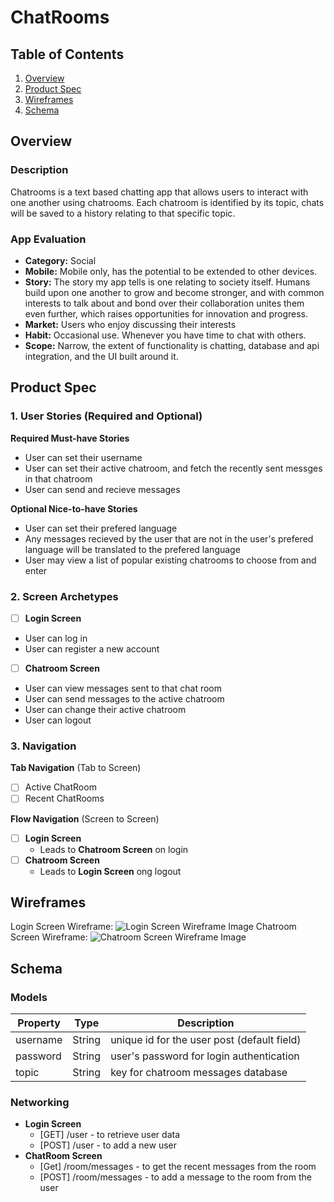 # ChatRooms

## Table of Contents

1. [Overview](#Overview)
2. [Product Spec](#Product-Spec)
3. [Wireframes](#Wireframes)
4. [Schema](#Schema)

## Overview

### Description

Chatrooms is a text based chatting app that allows users to interact with one another using chatrooms. Each chatroom is identified by its topic, chats will be saved to a history relating to that specific topic.

### App Evaluation

- **Category:** Social
- **Mobile:** Mobile only, has the potential to be extended to other devices.
- **Story:**  The story my app tells is one relating to society itself. Humans build upon one another to grow and become stronger, and with common interests to talk about and bond over their collaboration unites them even further, which raises opportunities for innovation and progress.
- **Market:** Users who enjoy discussing their interests
- **Habit:** Occasional use. Whenever you have time to chat with others.
- **Scope:** Narrow, the extent of functionality is chatting, database and api integration, and the UI built around it.

## Product Spec

### 1. User Stories (Required and Optional)

**Required Must-have Stories**

* User can set their username
* User can set their active chatroom, and fetch the recently sent messges in that chatroom
* User can send and recieve messages

**Optional Nice-to-have Stories**

* User can set their prefered language
* Any messages recieved by the user that are not in the user's prefered language will be translated to the prefered language
* User may view a list of popular existing chatrooms to choose from and enter

### 2. Screen Archetypes

- [ ] **Login Screen**
* User can log in
* User can register a new account
- [ ] **Chatroom Screen**
* User can view messages sent to that chat room
* User can send messages to the active chatroom
* User can change their active chatroom
* User can logout

### 3. Navigation

**Tab Navigation** (Tab to Screen)

- [ ] Active ChatRoom
- [ ] Recent ChatRooms

**Flow Navigation** (Screen to Screen)

- [ ] **Login Screen**
  * Leads to **Chatroom Screen** on login
- [ ] **Chatroom Screen**
  * Leads to **Login Screen** ong logout


## Wireframes

Login Screen Wireframe:
![Login Screen Wireframe Image](https://github.com/user-attachments/assets/96cf0607-1fb8-49b8-8232-96ae46af19ef)
Chatroom Screen Wireframe:
![Chatroom Screen Wireframe Image](https://github.com/user-attachments/assets/1b6b566c-3356-493a-9fe6-3af98555286a)

## Schema 

### Models

| Property | Type   | Description                                  |
|----------|--------|----------------------------------------------|
| username | String | unique id for the user post (default field) |
| password | String | user's password for login authentication |
| topic | String | key for chatroom messages database |


### Networking

- **Login Screen**
    - [GET] /user - to retrieve user data
    - [POST] /user - to add a new user
- **ChatRoom Screen**
    - [Get] /room/messages - to get the recent messages from the room
    - [POST] /room/messages - to add a message to the room from the user
